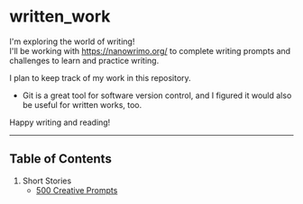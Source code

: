 # written_work

I'm exploring the world of writing!  
I'll be working with https://nanowrimo.org/ to complete writing prompts and challenges to learn and practice writing.

I plan to keep track of my work in this repository.

- Git is a great tool for software version control, and I figured it would also be useful for written works, too.

Happy writing and reading!

---

## Table of Contents

1. Short Stories
   - [500 Creative Prompts](./short_stories/creative_prompts.md)
